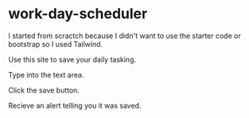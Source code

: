 # work-day-scheduler

I started from scractch because I didn't want to use the starter code or bootstrap so I used Tailwind. 

Use this site to save your daily tasking.

Type into the text area.

Click the save button.

Recieve an alert telling you it was saved.